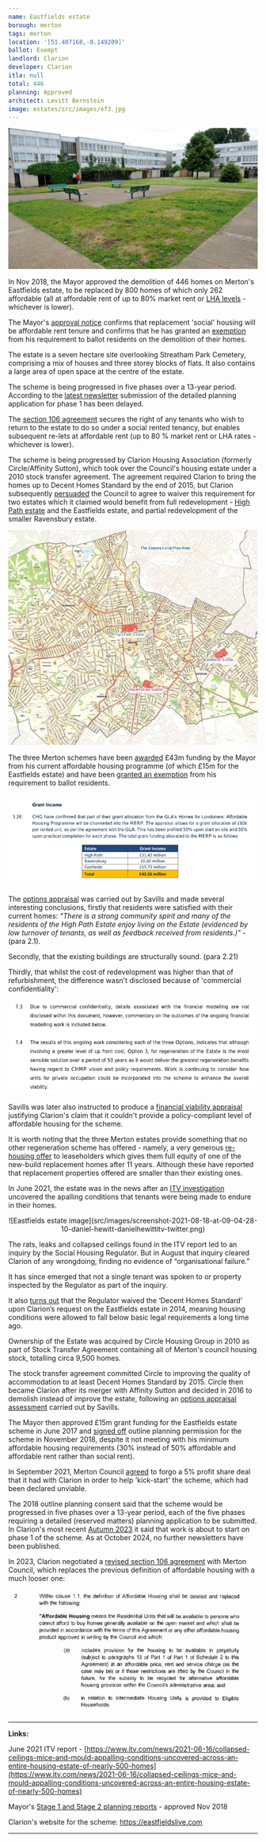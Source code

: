 ```yaml
---
name: Eastfields estate
borough: merton
tags: merton
location: '[51.407168,-0.149209]'
ballot: Exempt
landlord: Clarion
developer: Clarion
itla: null
total: 446
planning: Approved
architect: Levitt Bernstein
image: estates/src/images/ef3.jpg
---
```

![Eastfields estate image](src/images/ef3.jpg)

In Nov 2018, the Mayor approved the demolition of 446 homes on Merton's Eastfields estate, to be replaced by 800 homes of which only 262 affordable (all at affordable rent of up to 80% market rent or [LHA levels](https://www.gov.uk/government/publications/understanding-local-housing-allowances-rates-broad-rental-market-areas) - whichever is lower).

The Mayor's [approval notice](https://www.london.gov.uk/sites/default/files/public%3A//public%3A//PAWS/media_id_437651///eastfields_estate_report.pdf) confirms that replacement 'social' housing will be affordable rent tenure and confirms that he has granted an [exemption](/approved/ballotexemptions) from his requirement to ballot residents on the demolition of their homes.

The estate is a seven hectare site overlooking Streatham Park Cemetery, comprising a mix of houses and three storey blocks of flats. It also contains a large area of open space at the centre of the estate.

The scheme is being progressed in five phases over a 13-year period. According to the [latest newsletter](https://www.myclarionhousing.com/your-community-and-local-area/regeneration-projects/merton/eastfields/consultation_archive/) submission of the detailed planning application for phase 1 has been delayed.

The [section 106 agreement](/images/mertons106.pdf) secures the right of any tenants who wish to return to the estate to do so under a social rented tenancy, but enables subsequent re-lets at affordable rent (up to 80 % market rent or LHA rates - whichever is lower).

The scheme is being progressed by Clarion Housing Association (formerly Circle/Affinity Sutton), which took over the Council's housing estate under a 2010 stock transfer agreement. The agreement required Clarion to bring the homes up to Decent Homes Standard by the end of 2015, but Clarion subsequently [persuaded](https://www.merton.gov.uk/assets/Documents/04_merton_report_of_consultation_stage_2_estates_local_plan.pdf) the Council to agree to waiver this requirement for two estates which it claimed would benefit from full redevelopment - [High Path estate](/estates/merton/highpath/) and the Eastfields estate, and partial redevelopment of the smaller Ravensbury estate. 

![Eastfields estate image](src/images/mertonestates.png)

The three Merton schemes have been [awarded](https://planning.merton.gov.uk/MVM.DMS/Planning%20Application/1000098000/1000098159/17P1721_Clarions%20Financial%20Viability%20Appraisal%20Summary%20Report.pdf) £43m funding by the Mayor from his current affordable housing programme (of which £15m for the Eastfields estate) and have been [granted an exemption](https://www.london.gov.uk/sites/default/files/12.04.19_for_website_-_list_of_exemptions.pdf) from his requirement to ballot residents.

![Eastfields estate image](src/images/mertongrant.png)

The [options appraisal](https://www.merton.gov.uk/assets/Documents/www2/eastfields_-_chmp_case_for_regen.pdf) was carried out by Savills and made several interesting conclusions, firstly that residents were satisfied with their current homes: _"There is a strong community spirit and many of the residents of the High Path Estate enjoy living on the Estate (evidenced by low turnover of tenants, as well as feedback received from residents.)"_ - (para 2.1).

Secondly, that the existing buildings are structurally sound. (para 2.21)

Thirdly, that whilst the cost of redevelopment was higher than that of refurbishment, the difference wasn't disclosed because of 'commercial confidentiality':

![Eastfields estate image](src/images/hpsavills.png)

Savills was later also instructed to produce a [financial viability appraisal](https://planning.merton.gov.uk/MVM.DMS/Planning%20Application/1000098000/1000098159/17P1721_Clarions%20Financial%20Viability%20Appraisal%20Summary%20Report.pdf) justifying Clarion's claim that it couldn't provide a policy-compliant level of affordable housing for the scheme.

It is worth noting that the three Merton estates provide something that no other regeneration scheme has offered - namely, a very generous [re-housing offer](http://35percent.org/img/mertonoffer.pdf) to leaseholders which gives them full equity of one of the new-build replacement homes after 11 years. Although these have reported that replacement properties offered are smaller than their existing ones.

In June 2021, the estate was in the news after an [ITV investigation](https://www.itv.com/news/2021-06-16/collapsed-ceilings-mice-and-mould-appalling-conditions-uncovered-across-an-entire-housing-estate-of-nearly-500-homes) uncovered the apalling conditions that tenants were being made to endure in their homes.

<center>
![Eastfields estate image](src/images/screenshot-2021-08-18-at-09-04-28-10-daniel-hewitt-danielhewittitv-twitter.png)
</center>

The rats, leaks and collapsed ceilings found in the ITV report led to an inquiry by the Social Housing Regulator. But in August that inquiry cleared Clarion of any wrongdoing, finding no evidence of “organisational failure.”

It has since emerged that not a single tenant was spoken to or property inspected by the Regulator as part of the inquiry.

It also [turns out](https://www.mylondon.news/news/south-london-news/thousands-living-london-slum-estates-21308221) that the Regulator waived the ‘Decent Homes Standard’ upon Clarion’s request on the Eastfields estate in 2014, meaning housing conditions were allowed to fall below basic legal requirements a long time ago.

Ownership of the Estate was acquired by Circle Housing Group in 2010 as part of Stock Transfer Agreement containing all of Merton's council housing stock, totalling circa 9,500 homes.

The stock transfer agreement committed Circle to improving the quality of accommodation to at least Decent Homes Standard by 2015. Circle then became Clarion after its merger with Affinity Sutton and decided in 2016 to demolish instead of improve the estate, following an [options appraisal assessment](https://www.merton.gov.uk/assets/Documents/www2/eastfields_-_chmp_case_for_regen.pdf) carried out by Savills. 

The Mayor then approved £15m grant funding for the Eastfields estate scheme in June 2017 and [signed off](https://www.london.gov.uk/sites/default/files/public%3A//public%3A//PAWS/media_id_437651///eastfields_estate_report.pdf) outline planning permission for the scheme in November 2018, despite it not meeting with his minimum affordable housing requirements (30% instead of 50% affordable and affordable rent rather than social rent).

In September 2021, Merton Council [agreed](https://www.housingtoday.co.uk/news/merton-council-agrees-deal-with-clarion-to-kickstart-unviable-2600-home-regen-project/5113627.article) to forgo a 5% profit share deal that it had with Clarion in order to help 'kick-start' the scheme, which had been declared unviable.

The 2018 outline planning consent said that the scheme would be progressed in five phases over a 13-year period, each of the five phases requiring a detailed (reserved matters) planning application to be submitted. In Clarion's most recent [Autumn 2023](https://eastfieldslive.com/pages/documents) it said that work is about to start on phase 1 of the scheme. As at October 2024, no further newsletters have been published.

In 2023, Clarion negotiated a [revised section 106 agreement](https://planning.merton.gov.uk/MVM.DMS/Planning%20Application/1000120000/1000120762/22P3686_Section%20106%20Agreement.pdf) with Merton Council, which replaces the previous definition of affordable housing with a much looser one:

![Eastfields estate image](src/images/highpaths106.png)

---

__Links:__  

June 2021 ITV report - [https://www.itv.com/news/2021-06-16/collapsed-ceilings-mice-and-mould-appalling-conditions-uncovered-across-an-entire-housing-estate-of-nearly-500-homes](https://www.itv.com/news/2021-06-16/collapsed-ceilings-mice-and-mould-appalling-conditions-uncovered-across-an-entire-housing-estate-of-nearly-500-homes)


Mayor's [Stage 1 and Stage 2 planning reports](https://www.london.gov.uk/what-we-do/planning/planning-applications-and-decisions/planning-application-search/eastfields-estate) - approved Nov 2018

Clarion's website for the scheme: <https://eastfieldslive.com>

---

<!------------THE CODE BELOW RENDERS THE MAP - DO NOT EDIT! ---------------------------->

<div id="map" style="width: 100%; height: 400px;"></div>

<script>
  var map = L.map('map').setView({{ location }}, 13);
  L.tileLayer('https://tile.openstreetmap.org/{z}/{x}/{y}.png', {
  maxZoom: 19,
attribution: '&copy; <a href="http://www.openstreetmap.org/copyright">OpenStreetMap</a>'
}).addTo(map);
var circle = L.circle({{ location }}, {
    color: 'red',
    fillColor: '#f03',
    fillOpacity: 0.5,
    radius: 500
}).addTo(map);
</script>

---

  ![Eastfields estate image](src/images/ef4.jpg)
  ![Eastfields estate image](src/images/ef1.jpg)
  ![Eastfields estate image](src/images/ef2.jpg)

